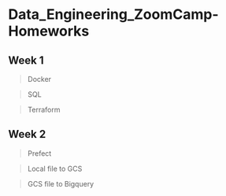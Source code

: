 # Data_Engineering_ZoomCamp-Homeworks

## Week 1
  >Docker

  >SQL

  >Terraform

## Week 2
  >Prefect

  >Local file to GCS

  >GCS file to Bigquery